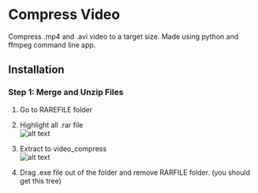 # Compress Video

Compress .mp4 and .avi video to a target size.
Made using python and ffmpeg command line app. 

## Installation

### Step 1: Merge and Unzip Files
1. Go to RAREFILE folder

2. Highlight all .rar file	
![alt text](https://i.imgur.com/G4etPIo.png)

3. Extract to video_compress\
![alt text](https://i.imgur.com/75i7XDP.png)

4. Drag .exe file out of the folder and remove RARFILE folder. (you should get this tree)


